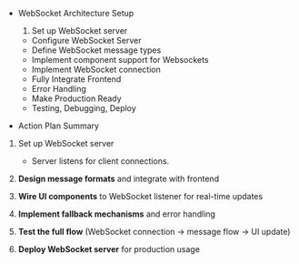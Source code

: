 - WebSocket Architecture Setup
	1. Set up WebSocket server
	- Configure WebSocket Server
	- Define WebSocket message types
	- Implement component support for Websockets
	- Implement WebSocket connection 
	- Fully Integrate Frontend
	- Error Handling
	- Make Production Ready
	- Testing, Debugging, Deploy
	

- Action Plan Summary
1.	Set up WebSocket server
	- Server listens for client connections.
    
3.  **Design message formats** and integrate with frontend
    
4.  **Wire UI components** to WebSocket listener for real-time updates
    
5.  **Implement fallback mechanisms** and error handling
    
6.  **Test the full flow** (WebSocket connection → message flow → UI update)
    
7.  **Deploy WebSocket server** for production usage
<!--stackedit_data:
eyJoaXN0b3J5IjpbLTg4MjY4ODEyNSw0OTc4MTg4MTBdfQ==
-->